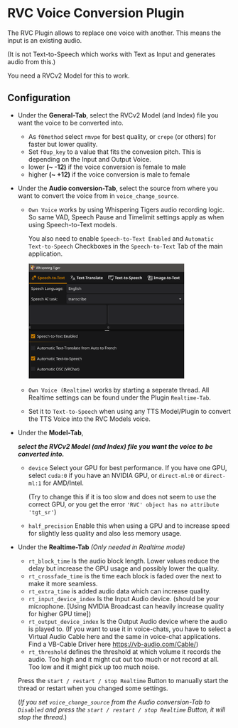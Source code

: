 # RVC Voice Conversion Plugin

The RVC Plugin allows to replace one voice with another. This means the input is an existing audio.

(It is not Text-to-Speech which works with Text as Input and generates audio from this.)

You need a RVCv2 Model for this to work.

## Configuration
- Under the __General-Tab__, select the RVCv2 Model (and Index) file you want the voice to be converted into.
    - As `f0method` select `rmvpe` for best quality, or `crepe` (or others) for faster but lower quality.
    - Set `f0up_key` to a value that fits the convesion pitch. This is depending on the Input and Output Voice.
    - lower **(~ -12)** if the voice conversion is female to male
    - higher **(~ +12)** if the voice conversion is male to female
- Under the __Audio conversion-Tab__, select the source from where you want to convert the voice from in `voice_change_source`.
    - `Own Voice` works by using Whispering Tigers audio recording logic. So same VAD, Speech Pause and Timelimit settings apply as when using Speech-to-Text models.
      
      You also need to enable `Speech-to-Text Enabled` and `Automatic Text-to-Speech` Checkboxes in the `Speech-to-Text` Tab of the main application.

      <img src=rvc-main-app-settings.png width=350>

    - `Own Voice (Realtime)` works by starting a seperate thread. All Realtime settings can be found under the Plugin `Realtime-Tab`.

    - Set it to `Text-to-Speech` when using any TTS Model/Plugin to convert the TTS Voice into the RVC Models voice.
- Under the __Model-Tab__,

  *__select the RVCv2 Model (and Index) file you want the voice to be converted into.__*
  - `device` Select your GPU for best performance. If you have one GPU, select `cuda:0` if you have an NVIDIA GPU, or `direct-ml:0` or `direct-ml:1` for AMD/Intel.

    (Try to change this if it is too slow and does not seem to use the correct GPU, or you get the error `'RVC' object has no attribute 'tgt_sr'`)
  - `half_precision` Enable this when using a GPU and to increase speed for slightly less quality and also less memory usage.
- Under the __Realtime-Tab__ _(Only needed in Realtime mode)_
    - `rt_block_time` Is the audio block length. Lower values reduce the delay but increase the GPU usage and possibly lower the quality.
    - `rt_crossfade_time` is the time each block is faded over the next to make it more seamless.
    - `rt_extra_time` is added audio data which can increase quality.
    - `rt_input_device_index` Is the Input Audio device. (should be your microphone. [Using NVIDIA Broadcast can heavily increase quality for higher GPU time])
    - `rt_output_device_index` Is the Output Audio device where the audio is played to. (If you want to use it in voice-chats, you have to select a Virtual Audio Cable here and the same in voice-chat applications. Find a VB-Cable Driver here https://vb-audio.com/Cable/)
    - `rt_threshold` defines the threshold at which volume it records the audio. Too high and it might cut out too much or not record at all. Too low and it might pick up too much noise.

    Press the `start / restart / stop Realtime` Button to manually start the thread or restart when you changed some settings.
    
    (_If you set `voice_change_source` from the _Audio conversion-Tab_ to `Disabled` and press the `start / restart / stop Realtime` Button, it will stop the thread._)


